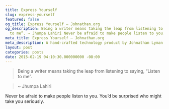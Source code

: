 ```yaml
---
title: Express Yourself
slug: express-yourself
featured: false
og_title: Express Yourself – Johnathan.org
og_description: Being a writer means taking the leap from listening to saying, “Listen
  to me”. ~ Jhumpa Lahiri Never be afraid to make people listen to you. You’d be surprised
meta_title: Express Yourself – Johnathan.org
meta_description: A hand-crafted technology product by Johnathan Lyman
layout: post
categories: posts
date: 2015-02-19 04:10:30.000000000 -08:00
---
```


> Being a writer means taking the leap from listening to saying, “Listen to me”.

> ~ Jhumpa Lahiri

Never be afraid to make people listen to you. You’d be surprised who might take you seriously.

